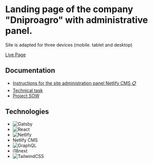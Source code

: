 # Landing page of the company "Dniproagro" with administrative panel.

Site is adapted for three devices (mobile. tablet and desktop)

[Live Page](https://flourishing-praline-f430ab.netlify.app)

## Documentation

- [Instructions for the site administration panel Netlify CMS 📋](https://docs.google.com/document/d/1IsV5rvIdjMkkSfQOK4i3L44yrl4Q4G6XDdmrQbsfnNk/edit)
- [Technical task](https://docs.google.com/document/d/1WxqV9AFPh-3syFsLfw851h3afJ9OKUFlsPjx04Esyt8/edit)
- [Project SOW](https://docs.google.com/document/d/19mZTfzwKH_MBglOcRBnDRjmHvoLiJsG6Xn-rBrJeS3g/edit#heading=h.p2vkn19bsvqa)

## Technologies

- ![Gatsby](https://img.shields.io/badge/Gatsby-%23663399.svg?style=for-the-badge&logo=gatsby&logoColor=white)
- ![React](https://img.shields.io/badge/react-%2320232a.svg?style=for-the-badge&logo=react&logoColor=%2361DAFB)
- ![Netlify](https://img.shields.io/badge/netlify-%23000000.svg?style=for-the-badge&logo=netlify&logoColor=#00C7B7)
- Netlify CMS
- ![GraphQL](https://img.shields.io/badge/-GraphQL-E10098?style=for-the-badge&logo=graphql&logoColor=white)
- i18next
- ![TailwindCSS](https://img.shields.io/badge/tailwindcss-%2338B2AC.svg?style=for-the-badge&logo=tailwind-css&logoColor=white)
